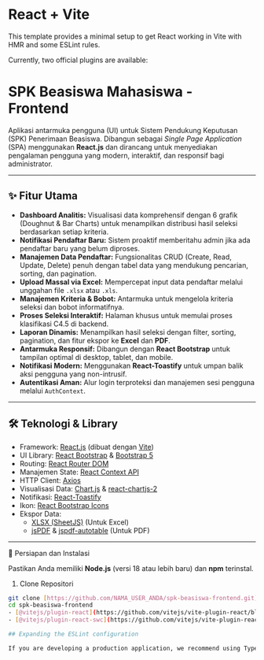 # React + Vite

This template provides a minimal setup to get React working in Vite with HMR and some ESLint rules.

Currently, two official plugins are available:
# SPK Beasiswa Mahasiswa - Frontend

Aplikasi antarmuka pengguna (UI) untuk Sistem Pendukung Keputusan (SPK) Penerimaan Beasiswa. Dibangun sebagai _Single Page Application_ (SPA) menggunakan **React.js** dan dirancang untuk menyediakan pengalaman pengguna yang modern, interaktif, dan responsif bagi administrator.

---

## ✨ Fitur Utama

-   **Dashboard Analitis:** Visualisasi data komprehensif dengan 6 grafik (Doughnut & Bar Charts) untuk menampilkan distribusi hasil seleksi berdasarkan setiap kriteria.
-   **Notifikasi Pendaftar Baru:** Sistem proaktif memberitahu admin jika ada pendaftar baru yang belum diproses.
-   **Manajemen Data Pendaftar:** Fungsionalitas CRUD (Create, Read, Update, Delete) penuh dengan tabel data yang mendukung pencarian, sorting, dan pagination.
-   **Upload Massal via Excel:** Mempercepat input data pendaftar melalui unggahan file `.xlsx` atau `.xls`.
-   **Manajemen Kriteria & Bobot:** Antarmuka untuk mengelola kriteria seleksi dan bobot informatifnya.
-   **Proses Seleksi Interaktif:** Halaman khusus untuk memulai proses klasifikasi C4.5 di backend.
-   **Laporan Dinamis:** Menampilkan hasil seleksi dengan filter, sorting, pagination, dan fitur ekspor ke **Excel** dan **PDF**.
-   **Antarmuka Responsif:** Dibangun dengan **React Bootstrap** untuk tampilan optimal di desktop, tablet, dan mobile.
-   **Notifikasi Modern:** Menggunakan **React-Toastify** untuk umpan balik aksi pengguna yang non-intrusif.
-   **Autentikasi Aman:** Alur login terproteksi dan manajemen sesi pengguna melalui `AuthContext`.

---

## 🛠️ Teknologi & Library

-   Framework: [React.js](https://reactjs.org/) (dibuat dengan [Vite](https://vitejs.dev/))
-   UI Library: [React Bootstrap](https://react-bootstrap.github.io/) & [Bootstrap 5](https://getbootstrap.com/)
-   Routing: [React Router DOM](https://reactrouter.com/)
-   Manajemen State: [React Context API](https://reactjs.org/docs/context.html)
-   HTTP Client: [Axios](https://axios-http.com/)
-   Visualisasi Data: [Chart.js](https://www.chartjs.org/) & [react-chartjs-2](https://react-chartjs-2.js.org/)
-   Notifikasi: [React-Toastify](https://fkhadra.github.io/react-toastify/introduction)
-   Ikon: [React Bootstrap Icons](https://icons.getbootstrap.com/)
-   Ekspor Data:
    -   [XLSX (SheetJS)](https://sheetjs.com/) (Untuk Excel)
    -   [jsPDF](https://github.com/parallax/jsPDF) & [jspdf-autotable](https://github.com/simonbengtsson/jspdf-autotable) (Untuk PDF)

---

🚀 Persiapan dan Instalasi

Pastikan Anda memiliki **Node.js** (versi 18 atau lebih baru) dan **npm** terinstal.

1. Clone Repositori
```bash
git clone [https://github.com/NAMA_USER_ANDA/spk-beasiswa-frontend.git](https://github.com/NAMA_USER_ANDA/spk-beasiswa-frontend.git)
cd spk-beasiswa-frontend
- [@vitejs/plugin-react](https://github.com/vitejs/vite-plugin-react/blob/main/packages/plugin-react) uses [Babel](https://babeljs.io/) for Fast Refresh
- [@vitejs/plugin-react-swc](https://github.com/vitejs/vite-plugin-react/blob/main/packages/plugin-react-swc) uses [SWC](https://swc.rs/) for Fast Refresh

## Expanding the ESLint configuration

If you are developing a production application, we recommend using TypeScript with type-aware lint rules enabled. Check out the [TS template](https://github.com/vitejs/vite/tree/main/packages/create-vite/template-react-ts) for information on how to integrate TypeScript and [`typescript-eslint`](https://typescript-eslint.io) in your project.
